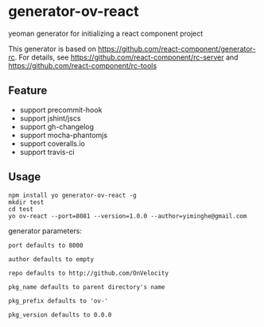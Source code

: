 # generator-ov-react

yeoman generator for initializing a react component project

This generator is based on https://github.com/react-component/generator-rc.
For details, see https://github.com/react-component/rc-server and https://github.com/react-component/rc-tools


## Feature

* support precommit-hook
* support jshint/jscs
* support gh-changelog
* support mocha-phantomjs
* support coveralls.io
* support travis-ci


## Usage

```
npm install yo generator-ov-react -g
mkdir test
cd test
yo ov-react --port=8081 --version=1.0.0 --author=yiminghe@gmail.com
```

generator parameters:

```
port defaults to 8000

author defaults to empty

repo defaults to http://github.com/OnVelocity

pkg_name defaults to parent directory's name

pkg_prefix defaults to 'ov-'

pkg_version defaults to 0.0.0

```
